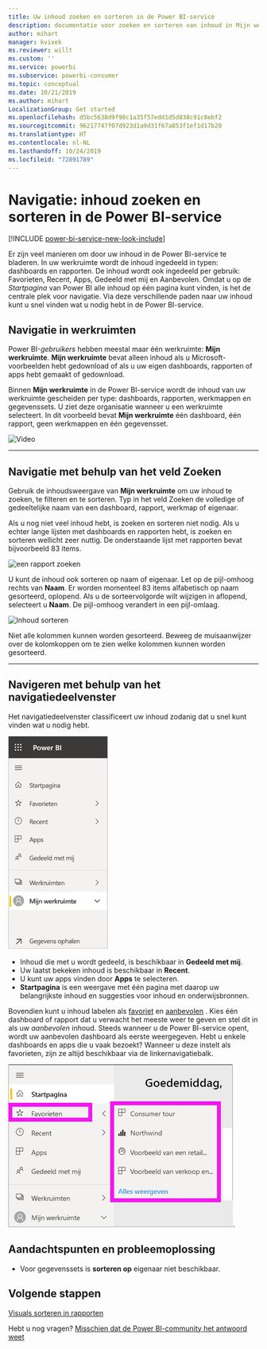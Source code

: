 ```yaml
---
title: Uw inhoud zoeken en sorteren in de Power BI-service
description: documentatie voor zoeken en sorteren van inhoud in Mijn werkruimte van Power BI
author: mihart
manager: kvivek
ms.reviewer: willt
ms.custom: ''
ms.service: powerbi
ms.subservice: powerbi-consumer
ms.topic: conceptual
ms.date: 10/21/2019
ms.author: mihart
LocalizationGroup: Get started
ms.openlocfilehash: d5bc5638d9f98c1a35f57edd1d5d838c91c8ebf2
ms.sourcegitcommit: 96217747f07d923d1a9d31f67a853f1ef1d17b20
ms.translationtype: HT
ms.contentlocale: nl-NL
ms.lasthandoff: 10/24/2019
ms.locfileid: "72891789"
---
```

# <a name="navigation-searching-finding-and-sorting-content-in-power-bi-service"></a>Navigatie: inhoud zoeken en sorteren in de Power BI-service

[!INCLUDE [power-bi-service-new-look-include](../includes/power-bi-service-new-look-include.md)]

Er zijn veel manieren om door uw inhoud in de Power BI-service te bladeren. In uw werkruimte wordt de inhoud ingedeeld in typen: dashboards en rapporten.  De inhoud wordt ook ingedeeld per gebruik: Favorieten, Recent, Apps, Gedeeld met mij en Aanbevolen. Omdat u op de *Startpagina* van Power BI alle inhoud op één pagina kunt vinden, is het de centrale plek voor navigatie. Via deze verschillende paden naar uw inhoud kunt u snel vinden wat u nodig hebt in de Power BI-service.  

## <a name="navigation-within-workspaces"></a>Navigatie in werkruimten

Power BI-*gebruikers* hebben meestal maar één werkruimte: **Mijn werkruimte**. **Mijn werkruimte** bevat alleen inhoud als u Microsoft-voorbeelden hebt gedownload of als u uw eigen dashboards, rapporten of apps hebt gemaakt of gedownload.  

Binnen **Mijn werkruimte** in de Power BI-service wordt de inhoud van uw werkruimte gescheiden per type: dashboards, rapporten, werkmappen en gegevenssets. U ziet deze organisatie wanneer u een werkruimte selecteert. In dit voorbeeld bevat **Mijn werkruimte** één dashboard, één rapport, geen werkmappen en één gegevensset.

![Video](./media/end-user-search-sort/myworkspace/myworkspace.gif)

________________________________________
## <a name="navigation-using-the-search-field"></a>Navigatie met behulp van het veld Zoeken
Gebruik de inhoudsweergave van **Mijn werkruimte** om uw inhoud te zoeken, te filteren en te sorteren. Typ in het veld Zoeken de volledige of gedeeltelijke naam van een dashboard, rapport, werkmap of eigenaar.  

Als u nog niet veel inhoud hebt, is zoeken en sorteren niet nodig.  Als u echter lange lijsten met dashboards en rapporten hebt, is zoeken en sorteren wellicht zeer nuttig. De onderstaande lijst met rapporten bevat bijvoorbeeld 83 items. 

![een rapport zoeken](./media/end-user-experience/power-bi-search.png)

U kunt de inhoud ook sorteren op naam of eigenaar. Let op de pijl-omhoog rechts van **Naam**. Er worden momenteel 83 items alfabetisch op naam gesorteerd, oplopend. Als u de sorteervolgorde wilt wijzigen in aflopend, selecteert u **Naam**. De pijl-omhoog verandert in een pijl-omlaag.

![Inhoud sorteren](./media/end-user-experience/power-bi-sort-new.png)

Niet alle kolommen kunnen worden gesorteerd. Beweeg de muisaanwijzer over de kolomkoppen om te zien welke kolommen kunnen worden gesorteerd.

___________________________________________________________________
## <a name="navigation-using-the-navigation-pane"></a>Navigeren met behulp van het navigatiedeelvenster
Het navigatiedeelvenster classificeert uw inhoud zodanig dat u snel kunt vinden wat u nodig hebt.  

![linkernavigatievenster](./media/end-user-search-sort/power-bi-navbar.png)


- Inhoud die met u wordt gedeeld, is beschikbaar in **Gedeeld met mij**.
- Uw laatst bekeken inhoud is beschikbaar in **Recent**. 
- U kunt uw apps vinden door **Apps** te selecteren.
- **Startpagina** is een weergave met één pagina met daarop uw belangrijkste inhoud en suggesties voor inhoud en onderwijsbronnen.

Bovendien kunt u inhoud labelen als [favoriet](end-user-favorite.md) en [aanbevolen](end-user-featured.md) . Kies één dashboard of rapport dat u verwacht het meeste weer te geven en stel dit in als uw *aanbevolen* inhoud. Steeds wanneer u de Power BI-service opent, wordt uw aanbevolen dashboard als eerste weergegeven. Hebt u enkele dashboards en apps die u vaak bezoekt? Wanneer u deze instelt als favorieten, zijn ze altijd beschikbaar via de linkernavigatiebalk.

![Flyout Favorieten](./media/end-user-search-sort/power-bi-favorite.png).



## <a name="considerations-and-troubleshooting"></a>Aandachtspunten en probleemoplossing
* Voor gegevenssets is **sorteren op** eigenaar niet beschikbaar.

## <a name="next-steps"></a>Volgende stappen
[Visuals sorteren in rapporten](end-user-change-sort.md)

Hebt u nog vragen? [Misschien dat de Power BI-community het antwoord weet](http://community.powerbi.com/)
